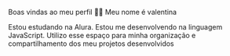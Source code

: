 Boas vindas ao meu perfil 💙💙
Meu nome é valentina

Estou estudando na Alura.
Estou me desenvolvendo na linguagem JavaScript.
Utilizo esse espaço para minha organização e compartilhamento dos meu projetos desenvolvidos
